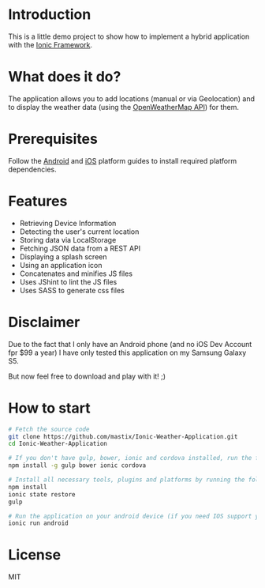 # Introduction

This is a little demo project to show how to implement a hybrid application with the [Ionic Framework](http://ionicframework.com/).

# What does it do?

The application allows you to add locations (manual or via Geolocation) and to display the weather data (using the [OpenWeatherMap API](http://openweathermap.org/api)) for them.

# Prerequisites

Follow the [Android](http://cordova.apache.org/docs/en/3.3.0/guide_platforms_android_index.md.html#Android%20Platform%20Guide) and [iOS](http://cordova.apache.org/docs/en/3.3.0/guide_platforms_ios_index.md.html#iOS%20Platform%20Guide) platform guides to install required platform dependencies.

# Features

* Retrieving Device Information
* Detecting the user's current location
* Storing data via LocalStorage
* Fetching JSON data from a REST API
* Displaying a splash screen
* Using an application icon
* Concatenates and minifies JS files
* Uses JShint to lint the JS files
* Uses SASS to generate css files

# Disclaimer

Due to the fact that I only have an Android phone (and no iOS Dev Account fpr $99 a year) I have only tested this application on my Samsung Galaxy S5.

But now feel free to download and play with it! ;)

# How to start

```bash
# Fetch the source code
git clone https://github.com/mastix/Ionic-Weather-Application.git
cd Ionic-Weather-Application

# If you don't have gulp, bower, ionic and cordova installed, run the following command
npm install -g gulp bower ionic cordova

# Install all necessary tools, plugins and platforms by running the following commands
npm install
ionic state restore
gulp

# Run the application on your android device (if you need IOS support you have to install the ios platform)
ionic run android
```

# License

MIT
